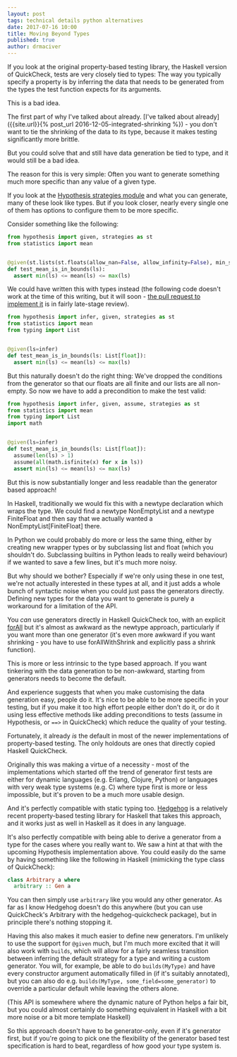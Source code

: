 ```yaml
---
layout: post
tags: technical details python alternatives
date: 2017-07-16 10:00
title: Moving Beyond Types
published: true
author: drmaciver
---
```


If you look at the original property-based testing library, the Haskell version of QuickCheck,
tests are very closely tied to types: The way you typically specify a property is by inferring
the data that needs to be generated from the types the test function expects for its arguments.

This is a bad idea.

<!--more-->

The first part of why I've talked about already.
[I've talked about already]({{site.url}}{% post_url 2016-12-05-integrated-shrinking %}) -
you don't want to tie the shrinking of the data to its type, because it makes testing
significantly more brittle.

But you could solve that and still have data generation be tied to type, and it would still
be a bad idea.

The reason for this is very simple: Often you want to generate something much more specific
than any value of a given type.

If you look at the [Hypothesis strategies module](https://hypothesis.readthedocs.io/en/latest/data.html)
and what you can generate, many of these look like types. But if you look closer, nearly
every single one of them has options to configure them to be more specific.

Consider something like the following:

```python
from hypothesis import given, strategies as st
from statistics import mean


@given(st.lists(st.floats(allow_nan=False, allow_infinity=False), min_size=1))
def test_mean_is_in_bounds(ls):
  assert min(ls) <= mean(ls) <= max(ls)
```

We could have written this with types instead (the following code doesn't work at the time of this
writing, but it will soon - [the pull request to implement it](https://github.com/HypothesisWorks/hypothesis-python/pull/643)
is in fairly late-stage review).


```python
from hypothesis import infer, given, strategies as st
from statistics import mean
from typing import List


@given(ls=infer)
def test_mean_is_in_bounds(ls: List[float]):
  assert min(ls) <= mean(ls) <= max(ls)
```

But this naturally doesn't do the right thing: We've dropped the conditions from the
generator so that our floats are all finite and our lists are all non-empty. So now
we have to add a precondition to make the test valid:

```python
from hypothesis import infer, given, assume, strategies as st
from statistics import mean
from typing import List
import math


@given(ls=infer)
def test_mean_is_in_bounds(ls: List[float]):
  assume(len(ls) > 1)
  assume(all(math.isfinite(x) for x in ls))
  assert min(ls) <= mean(ls) <= max(ls)
```

But this is now substantially longer and less readable than the generator based approach!

In Haskell, traditionally we would fix this with a newtype declaration which wraps the type.
We could find a newtype NonEmptyList and a newtype FiniteFloat and then say that we actually
wanted a NonEmptyList[FiniteFloat] there.

In Python we could probably do more or less the same thing, either by creating new wrapper
types or by subclassing list and float (which you shouldn't do. Subclassing builtins in Python
leads to really weird behaviour) if we wanted to save a few lines, but it's much more noisy.

But why should we bother? Especially if we're only using these in one test, we're not actually
interested in these types at all, and it just adds a whole bunch of syntactic noise when you
could just pass the generators directly. Defining new types for the data you want to generate
is purely a workaround for a limitation of the API.

You *can* use generators directly in Haskell QuickCheck too, with an explicit
[forAll](https://hackage.haskell.org/package/QuickCheck-2.10.0.1/docs/Test-QuickCheck-Property.html#v:forAll)
but it's almost as awkward as the newtype approach, particularly if you want more than one
generator (it's even more awkward if you want shrinking - you have to use forAllWithShrink and
explicitly pass a shrink function).

This is more or less intrinsic to the type based approach. If you want tinkering with the 
data generation to be non-awkward, starting from generators needs to become the default.

And experience suggests that when you make customising the data generation easy, people do
it. It's nice to be able to be more specific in your testing, but if you make it too high
effort people either don't do it, or do it using less effective methods like adding
preconditions to tests (assume in Hypothesis, or `==>` in QuickCheck) which reduce
the quality of your testing.

Fortunately, it already *is* the default in most of the newer implementations of
property-based testing. The only holdouts are ones that directly copied Haskell QuickCheck. 

Originally this was making a virtue of a necessity - most of the implementations
which started off the trend of generator first tests are either for dynamic languages
(e.g. Erlang, Clojure, Python) or languages with very weak type systems (e.g. C) where
type first is more or less impossible, but it's proven to be a much more usable design.

And it's perfectly compatible with static typing too. [Hedgehog](https://hackage.haskell.org/package/hedgehog)
is a relatively recent property-based testing library for Haskell that takes this approach,
and it works just as well in Haskell as it does in any language.

It's also perfectly compatible with being able to derive a generator from a type
for the cases where you really want to. We saw a hint at that with the upcoming
Hypothesis implementation above. You could easily do the same by having something
like the following in Haskell (mimicking the type class of QuickCheck):

```haskell
class Arbitrary a where
  arbitrary :: Gen a
```

You can then simply use `arbitrary` like you would any other generator. As far as I know
Hedgehog doesn't do this anywhere (but you can use QuickCheck's Arbitrary with
the hedgehog-quickcheck package), but in principle there's nothing stopping it.

Having this also makes it much easier to define new generators. I'm unlikely to use the
support for `@given` much, but I'm much more excited that it will also
work with `builds`, which will allow for a fairly seamless transition between
inferring the default strategy for a type and writing a custom generator. You
will, for example, be able to do `builds(MyType)` and have every constructor
argument automatically filled in (if it's suitably annotated), but you can
also do e.g. `builds(MyType, some_field=some_generator)` to override a particular
default while leaving the others alone.

(This API is somewhere where the dynamic nature of Python helps a fair bit, but you
could almost certainly do something equivalent in Haskell with a bit more noise
or a bit more template Haskell)

So this approach doesn't have to be generator-only, even if it's generator first,
but if you're going to pick one the flexibility of the generator based test specification
is hard to beat, regardless of how good your type system is.
